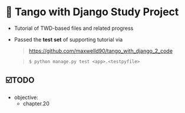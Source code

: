 # :bento: Tango with Django Study Project

- Tutorial of TWD-based files and related progress
- Passed the **test set** of supporting tutorial via
  >https://github.com/maxwelld90/tango_with_django_2_code
  
  > ``$ python manage.py test <app>.<testpyfile>``
  
## :ballot_box_with_check:TODO
- objective: 
  - chapter.20 
